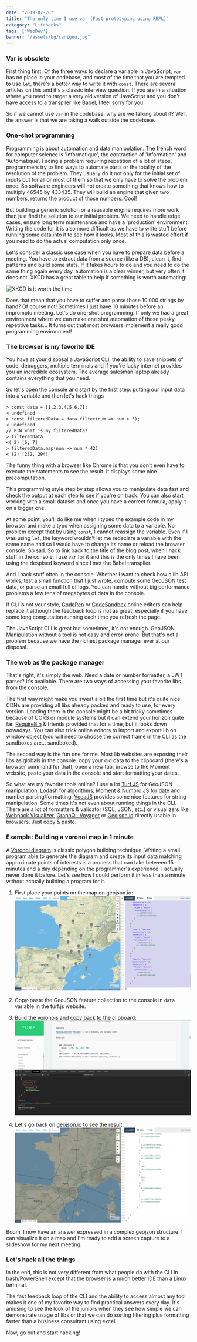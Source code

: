 ```yaml
---
date: "2019-07-26"
title: "The only time I use var (Fast prototyping using REPL)"
category: "Lifehacks"
tags: ['WebDev']
banner: "/assets/bg/canigou.jpg"
---
```


### Var is obsolete

First thing first. Of the three ways to declare a variable in JavaScript, `var` has no place in your codebase, and most of the time that you are tempted to use `let`, there's a better way to write it with `const`. There are several articles on this and it's a classic interview question. If you are in a situation where you need to target a very old version of JavaScript and you don't have access to a transpiler like Babel, I feel sorry for you.

So if we cannot use `var` in the codebase, why are we talking about it? Well, the answer is that we are taking a walk outside the codebase.

### One-shot programming

Programming is about automation and data manipulation. The french word for computer science is 'Informatique', the contraction of 'Information' and 'Automatique'. Facing a problem requiring repetition of a lot of steps, programmers try to find ways to automate parts or the totality of the resolution of the problem. They usually do it not only for the initial set of inputs but for all or most of them so that we only have to solve the problem once. So software engineers will not create something that knows how to multiply 46545 by 433435. They will build an engine that given two numbers, returns the product of those numbers. Cool!

But building a generic solution or a reusable engine requires more work than just find the solution to our initial problem. We need to handle edge cases, ensure long term maintenance and have a 'production' environment. Writing the code for it is also more difficult as we have to write stuff before running some data into it to see how it looks. Most of this is wasted effort if you need to do the actual computation only once.

Let's consider a classic use case when you have to prepare data before a meeting. You have to extract data from a source (like a DB), clean it, find patterns and build some stats.  If it takes hours to do and you need to do the same thing again every day, automation is a clear winner, but very often it does not. XKCD has a great table to help if something is worth automating:

![XKCD is it worth the time](https://imgs.xkcd.com/comics/is_it_worth_the_time.png)

Does that mean that you have to suffer and parse those 10.000 strings by hand? Of course not! Sometimes I just have 10 minutes before an impromptu meeting. Let's do one-shot programming. If only we had a great environment where we can make one shot automation of those pesky repetitive tasks... It turns out that most browsers implement a really good programming environment!

### The browser is my favorite IDE

You have at your disposal a JavaScript CLI, the ability to save snippets of code, debuggers, multiple terminals and if you're lucky internet provides you an incredible ecosystem. The average salesman laptop already contains everything that you need.

So let's open the console and start by the first step: putting our input data into a variable and then let's hack things

```
> const data = [1,2,3,4,5,6,7];
< undefined
> const filteredData = data.filter(num => num > 5);
< undefined
// BTW what is my filteredData?
> filteredData
<( 2) [6, 7]
> filteredData.map(num => num * 42)
< (2) [252, 294]
```

The funny thing with a browser like Chrome is that you don't even have to execute the statements to see the result. It displays some nice precomputation.

This programming style step by step allows you to manipulate data fast and check the output at each step to see if you're on track. You can also start working with a small dataset and once you have a correct formula, apply it on a bigger one.

At some point, you'll do like me when I typed the example code in my browser and make a typo when assigning some data to a variable. No problem except that by using `const`, I cannot reassign the variable. Even if I was using `let`, the keyword wouldn't let me redeclare a variable with the same name and so I would have to change its name or reload the browser console. So sad. So to link back to the title of the blog post, when I hack stuff in the console, I use `var` for it   and this is the only times I have been using the despised keyword since I met the Babel transpiler.

And I hack stuff often in the console. Whether I want to check how a lib API works, test a small function that I just wrote, compute some GeoJSON test data, or parse an email full of logs. You can handle without big performance problems a few tens of megabytes of data in the console.

If CLI is not your style, [CodePen](https://codepen.io) or [CodeSandbox](https://codesandbox.io) online editors can help replace it although the feedback loop is not as great, especially if you have some long computation running each time you refresh the page.

The JavaScript CLI is great but sometimes, it's not enough. GeoJSON Manipulation without a tool is not easy and error-prone. But that's not a problem because we have the richest package manager ever at our disposal.

### The web as the package manager

That's right, it's simply the web. Need a date or number formatter, a JWT parser? It's available. There are two ways of accessing your favorite libs from the console.

The first way might make you sweat a bit the first time but it's quite nice. CDNs are providing all libs already packed and ready to use, for every version. Loading them in the console might be a bit tricky sometimes because of CORS or module systems but it can extend your horizon quite far. [RequireBin](http://requirebin.com/) & friends provided that for a time, but it looks down nowadays. You can also trick online editors to import and export lib on window object (you will need to choose the correct frame in the CLI as the sandboxes are... sandboxed).

The second way is the fun one for me. Most lib websites are exposing their libs as globals in the console. copy your old data to the clipboard (there's a browser command for that), open a new tab, browse to the Moment website, paste your data in the console and start formatting your dates.

So what are my favorite tools online? I use a lot [Turf.JS](https://turfjs.org/) for GeoJSON manipulation, [Lodash](https://lodash.com/) for algorithms, [Moment](https://momentjs.com) & [Numbro.JS](https://numbrojs.com/) for date and number parsing/formatting. [VocaJS](https://vocajs.com) provides some nice features for string manipulation. Some times it's not even about running things in the CLI. There are a lot of formatters & validator (SQL, JSON, etc.) or visualizers like [Webpack Visualizer](https://chrisbateman.github.io/webpack-visualizer/), [GraphQL Voyager](https://apis.guru/graphql-voyager/) or [Geojson.io](http://geojson.io/) directly usable in browsers. Just copy & paste.

### Example: Building a voronoi map in 1 minute

A [Voronoi diagram](https://en.wikipedia.org/wiki/Voronoi_diagram) is classic polygon building technique.
Writing a small program able to generate the diagram and create its input data matching approximate points of interests is a process that can take between 15 minutes and a day depending on the programmer's experience. I actually never done it before. Let's see how I could perform it in less than a minute without actually building a program for it.

1. First place your points on the map on geojson.io:
![first access to geojson.io](geojsonio.png)

2. Copy-paste the GeoJSON feature collection to the console in `data` variable in the turf.js website.
3. Build the voronois and copy back to the clipboard:
![building voronoi in turfjs webpage](turfjs.png)

4. Let's go back on geojson.io to see the result:
![see result](geojsonio2.png)

Boom, I now have an answer expressed in a complex geojson structure. I can visualize it on a map and I'm ready to add a screen capture to a slideshow for my next meeting.

### Let's hack all the things

In the end, this is not very different from what people do with the CLI in bash/PowerShell except that the browser is a much better IDE than a Linux terminal.

The fast feedback loop of the CLI and the ability to access almost any tool makes it one of my favorite way to find practical answers every day. It's amusing to see the look of the juniors when they see how simple we can demonstrate usage of libs or that we can do sorting filtering plus formatting faster than a business consultant using excel.

Now, go out and start hacking!
